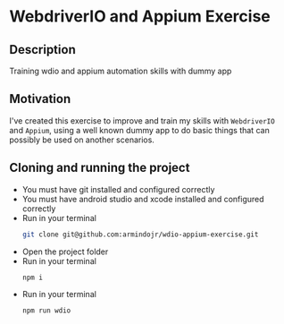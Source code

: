 # WebdriverIO and Appium Exercise

## Description
Training wdio and appium automation skills with dummy app

## Motivation
I've created this exercise to improve and train my skills with `WebdriverIO` and `Appium`, using a well known dummy app to do basic things that can possibly be used on another scenarios.

## Cloning and running the project
- You must have git installed and configured correctly
- You must have android studio and xcode installed and configured correctly
- Run in your terminal
    ```sh
    git clone git@github.com:armindojr/wdio-appium-exercise.git
    ```
- Open the project folder
- Run in your terminal
    ```sh
    npm i
    ```
- Run in your terminal
    ```sh
    npm run wdio
    ```